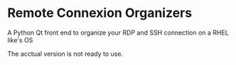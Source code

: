 # Remote Connexion Organizers
A Python Qt front end to organize your RDP and SSH connection on a RHEL like's OS

The acctual version is not ready to use.
